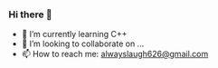 ### Hi there 👋
- 🌱 I’m currently learning C++
- 👯 I’m looking to collaborate on ...
- 📫 How to reach me: alwayslaugh626@gmail.com
